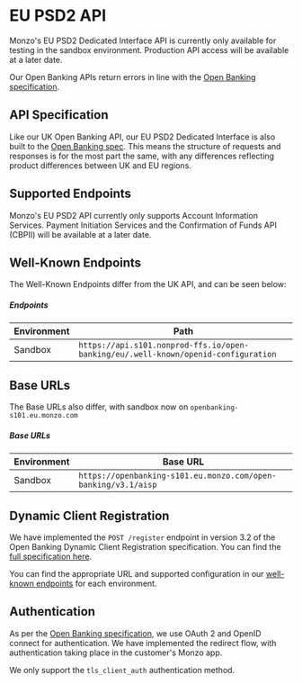 # EU PSD2 API

<aside class="notice">
    Monzo's EU PSD2 Dedicated Interface API is currently only available for testing in the sandbox environment. Production API access will be available at a later date. 
</aside>

Our Open Banking APIs return errors in line with the [Open Banking specification](https://openbankinguk.github.io/read-write-api-site3/v3.1.10/profiles/read-write-data-api-profile.html#error-response-structure).

## API Specification

Like our UK Open Banking API, our EU PSD2 Dedicated Interface is also built to the [Open Banking spec](https://openbankinguk.github.io/read-write-api-site3/v3.1.11/profiles/read-write-data-api-profile.html). This means the structure of requests and responses is for the most part the same, with any differences reflecting product differences between UK and EU regions.

## Supported Endpoints

Monzo's EU PSD2 API currently only supports Account Information Services. Payment Initiation Services and the Confirmation of Funds API (CBPII) will be available at a later date.

## Well-Known Endpoints

The Well-Known Endpoints differ from the UK API, and can be seen below:

##### Endpoints

<span class="hide">Environment</span> | <span class="hide">Path</span>
------------------------------------|--------------------------------------
Sandbox | `https://api.s101.nonprod-ffs.io/open-banking/eu/.well-known/openid-configuration`

## Base URLs

The Base URLs also differ, with sandbox now on `openbanking-s101.eu.monzo.com`


##### Base URLs

<span class="hide">Environment</span> | <span class="hide">Base URL</span>
------------------------------------|--------------------------------------
Sandbox | `https://openbanking-s101.eu.monzo.com/open-banking/v3.1/aisp`

## Dynamic Client Registration

We have implemented the `POST /register` endpoint in version 3.2 of the Open Banking Dynamic Client Registration specification. You can find the [full specification here](https://openbanking.atlassian.net/wiki/spaces/DZ/pages/1078034771/Dynamic+Client+Registration+-+v3.2).

You can find the appropriate URL and supported configuration in our [well-known endpoints](#well-known-endpoints) for each environment.

## Authentication

As per the [Open Banking specification](https://openbanking.atlassian.net/wiki/spaces/DZ/pages/83919096/Open+Banking+Security+Profile+-+Implementer+s+Draft+v1.1.2), 
we use OAuth 2 and OpenID connect for authentication. We have implemented the redirect flow, with authentication taking 
place in the customer's Monzo app.

We only support the `tls_client_auth` authentication method.